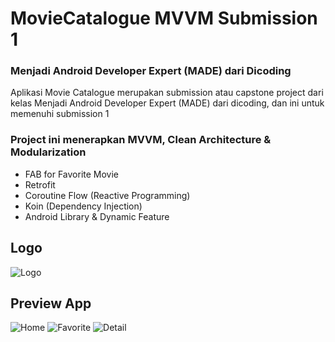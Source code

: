 # MovieCatalogue MVVM Submission 1

### Menjadi Android Developer Expert (MADE) dari Dicoding

Aplikasi Movie Catalogue merupakan submission atau capstone project dari kelas Menjadi Android Developer Expert (MADE) dari dicoding, dan ini untuk memenuhi submission 1

### Project ini menerapkan MVVM, Clean Architecture & Modularization
- FAB for Favorite Movie
- Retrofit
- Coroutine Flow (Reactive Programming)
- Koin (Dependency Injection)
- Android Library & Dynamic Feature

## Logo
![Logo](logo.jpg)

## Preview App
![Home](home.jpg)
![Favorite](favorite.jpg)
![Detail](detail.jpg)
